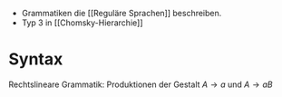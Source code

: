 - Grammatiken die [[Reguläre Sprachen]] beschreiben.
- Typ 3 in [[Chomsky-Hierarchie]]

# Syntax
Rechtslineare Grammatik: 
Produktionen der Gestalt $A \rightarrow a$ und $A \rightarrow a B$

